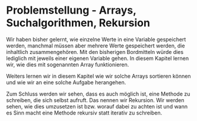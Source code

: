 # Problemstellung - Arrays, Suchalgorithmen, Rekursion

Wir haben bisher gelernt, wie einzelne Werte in eine Variable gespeichert werden, manchmal müssen aber mehrere Werte gespeichert werden, die inhaltlich zusammengehören. Mit den bisherigen Bordmitteln würde dies lediglich mit jeweils einer eigenen Variable gehen. In diesem Kapitel lernen wir, wie dies mit sogenannten Array funktionieren.

Weiters lernen wir in diesem Kapitel wie wir solche Arrays sortieren können und wie wir an eine solche Aufgabe herangehen. 

Zum Schluss werden wir sehen, dass es auch möglich ist, eine Methode zu schreiben, die sich selbst aufruft. Das nennen wir Rekursion. Wir werden sehen, wie dies umzusetzen ist bzw. worauf dabei zu achten ist und wann es Sinn macht eine Methode rekursiv statt iterativ zu schreiben.